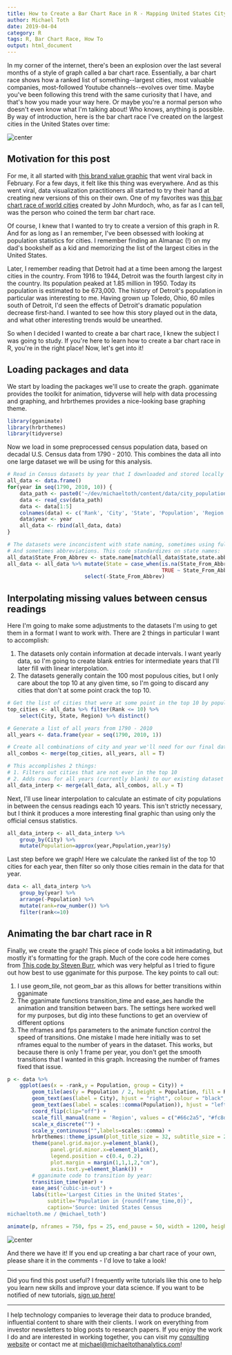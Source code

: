 ```yaml
---
title: How to Create a Bar Chart Race in R - Mapping United States City Population 1790-2010
author: Michael Toth
date: 2019-04-04
category: R
tags: R, Bar Chart Race, How To 
output: html_document
---
```



In my corner of the internet, there's been an explosion over the last several months of a style of graph called a bar chart race. Essentially, a bar chart race shows how a ranked list of something--largest cities, most valuable companies, most-followed Youtube channels--evolves over time. Maybe you've been following this trend with the same curiosity that I have, and that's how you made your way here. Or maybe you're a normal person who doesn't even know what I'm talking about! Who knows, anything is possible. By way of introduction, here is the bar chart race I've created on the largest cities in the United States over time:

![center](/figures/city_populations/create_graph-1.gif)


## Motivation for this post

For me, it all started with [this brand value graphic](https://www.youtube.com/watch?v=BQovQUga0VE) that went viral back in February. For a few days, it felt like this thing was everywhere. And as this went viral, data visualization practitioners all started to try their hand at creating new versions of this on their own. One of my favorites was [this bar chart race of world cities](https://observablehq.com/@johnburnmurdoch/bar-chart-race-the-most-populous-cities-in-the-world) created by John Murdoch, who, as far as I can tell, was the person who coined the term bar chart race.

Of course, I knew that I wanted to try to create a version of this graph in R. And for as long as I an remember, I've been obsessed with looking at population statistics for cities. I remember finding an Almanac (!) on my dad's bookshelf as a kid and memorizing the list of the largest cities in the United States. 

Later, I remember reading that Detroit had at a time been among the largest cities in the country. From 1916 to 1944, Detroit was the fourth largest city in the country. Its population peaked at 1.85 million in 1950. Today its population is estimated to be 673,000. The history of Detroit's population in particular was interesting to me. Having grown up Toledo, Ohio, 60 miles south of Detroit, I'd seen the effects of Detroit's dramatic population decrease first-hand. I wanted to see how this story played out in the data, and what other interesting trends would be unearthed.

So when I decided I wanted to create a bar chart race, I knew the subject I was going to study. If you're here to learn how to create a bar chart race in R, you're in the right place! Now, let's get into it!


## Loading packages and data

We start by loading the packages we'll use to create the graph. gganimate provides the toolkit for animation, tidyverse will help with data processing and graphing, and hrbrthemes provides a nice-looking base graphing theme.


```r
library(gganimate)
library(hrbrthemes)
library(tidyverse)
```

Now we load in some preprocessed census population data, based on decadal U.S. Census data from 1790 - 2010. This combines the data all into one large dataset we will be using for this analysis.


```r
# Read in Census datasets by year that I downloaded and stored locally
all_data <- data.frame()
for(year in seq(1790, 2010, 10)) {
    data_path <- paste0('~/dev/michaeltoth/content/data/city_populations/', year, '.csv')
    data <- read_csv(data_path)
    data <- data[1:5]
    colnames(data) <- c('Rank', 'City', 'State', 'Population', 'Region') 
    data$year <- year
    all_data <- rbind(all_data, data)
}

# The datasets were inconcistent with state naming, sometimes using full names
# And sometimes abbreviations. This code standardizes on state names:
all_data$State_From_Abbrev <- state.name[match(all_data$State,state.abb)]
all_data <- all_data %>% mutate(State = case_when(is.na(State_From_Abbrev) ~ State,
                                                  TRUE ~ State_From_Abbrev)) %>%
                         select(-State_From_Abbrev)
```


## Interpolating missing values between census readings

Here I'm going to make some adjustments to the datasets I'm using to get them in a format I want to work with. There are 2 things in particular I want to accomplish: 

1. The datasets only contain information at decade intervals. I want yearly data, so I'm going to create blank entries for intermediate years that I'll later fill with linear interpolation. 
2. The datasets generally contain the 100 most populous cities, but I only care about the top 10 at any given time, so I'm going to discard any cities that don't at some point crack the top 10.


```r
# Get the list of cities that were at some point in the top 10 by population
top_cities <- all_data %>% filter(Rank <= 10) %>%
    select(City, State, Region) %>% distinct()

# Generate a list of all years from 1790 - 2010
all_years <- data.frame(year = seq(1790, 2010, 1))

# Create all combinations of city and year we'll need for our final dataset
all_combos <- merge(top_cities, all_years, all = T)

# This accomplishes 2 things:
# 1. Filters out cities that are not ever in the top 10
# 2. Adds rows for all years (currently blank) to our existing dataset for each city
all_data_interp <- merge(all_data, all_combos, all.y = T)
```

Next, I'll use linear interpolation to calculate an estimate of city populations in between the census readings each 10 years. This isn't strictly necessary, but I think it produces a more interesting final graphic than using only the official census statistics.


```r
all_data_interp <- all_data_interp %>%
    group_by(City) %>%
    mutate(Population=approx(year,Population,year)$y)
```

Last step before we graph! Here we calculate the ranked list of the top 10 cities for each year,
then filter so only those cities remain in the data for that year. 


```r
data <- all_data_interp %>%
    group_by(year) %>%
    arrange(-Population) %>%
    mutate(rank=row_number()) %>%
    filter(rank<=10)
```


## Animating the bar chart race in R

Finally, we create the graph! This piece of code looks a bit intimadating, but mostly it's formatting for the graph. Much of the core code here comes from [This code by Steven Burr](https://github.com/stevejburr/Bar-Chart-Race/blob/master/Final.R), which was very helpful as I tried to figure out how best to use gganimate for this purpose. The key points to call out:  

1. I use geom_tile, not geom_bar as this allows for better transitions within gganimate
2. The gganimate functions transition_time and ease_aes handle the animation and transition between bars. The settings here worked well for my purposes, but dig into these functions to get an overview of different options
3. The nframes and fps parameters to the animate function control the speed of transitions. One mistake I made here initially was to set nframes equal to the number of years in the dataset. This works, but because there is only 1 frame per year, you don't get the smooth transitions that I wanted in this graph. Increasing the number of frames fixed that issue.


```r
p <- data %>%
    ggplot(aes(x = -rank,y = Population, group = City)) +
        geom_tile(aes(y = Population / 2, height = Population, fill = Region), width = 0.9) +
        geom_text(aes(label = City), hjust = "right", colour = "black", fontface = "bold", nudge_y = -100000) +
        geom_text(aes(label = scales::comma(Population)), hjust = "left", nudge_y = 100000, colour = "grey30") +
        coord_flip(clip="off") +
        scale_fill_manual(name = 'Region', values = c("#66c2a5", "#fc8d62", "#8da0cb", "#e78ac3")) +
        scale_x_discrete("") +
        scale_y_continuous("",labels=scales::comma) +
        hrbrthemes::theme_ipsum(plot_title_size = 32, subtitle_size = 24, caption_size = 20, base_size = 20) +
        theme(panel.grid.major.y=element_blank(),
              panel.grid.minor.x=element_blank(),
              legend.position = c(0.4, 0.2),
              plot.margin = margin(1,1,1,2,"cm"),
              axis.text.y=element_blank()) +
        # gganimate code to transition by year:
        transition_time(year) +
        ease_aes('cubic-in-out') +
        labs(title='Largest Cities in the United States',
             subtitle='Population in {round(frame_time,0)}',
             caption='Source: United States Census
michaeltoth.me / @michael_toth')

animate(p, nframes = 750, fps = 25, end_pause = 50, width = 1200, height = 900)
```

![center](/figures/city_populations/create_graph-1.gif)

And there we have it! If you end up creating a bar chart race of your own, please share it in the comments - I'd love to take a look! 

------

Did you find this post useful? I frequently write tutorials like this one to help you learn new skills and improve your data science. If you want to be notified of new tutorials, [sign up here!](http://eepurl.com/gmYioz)

----- 

I help technology companies to leverage their data to produce branded, influential content to share with their clients. I work on everything from investor newsletters to blog posts to research papers. If you enjoy the work I do and are interested in working together, you can visit my <a href="https://www.michaeltothanalytics.com" target="_blank">consulting website</a> or contact me at <a href="mailto:michael@michaeltothanalytics.com">michael@michaeltothanalytics.com</a>!
